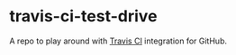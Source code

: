 # travis-ci-test-drive

A repo to play around with [Travis CI](http://travis-ci.org) integration for GitHub.

